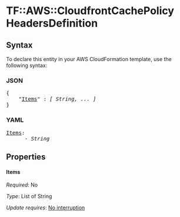 # TF::AWS::CloudfrontCachePolicy HeadersDefinition

## Syntax

To declare this entity in your AWS CloudFormation template, use the following syntax:

### JSON

<pre>
{
    "<a href="#items" title="Items">Items</a>" : <i>[ String, ... ]</i>
}
</pre>

### YAML

<pre>
<a href="#items" title="Items">Items</a>: <i>
      - String</i>
</pre>

## Properties

#### Items

_Required_: No

_Type_: List of String

_Update requires_: [No interruption](https://docs.aws.amazon.com/AWSCloudFormation/latest/UserGuide/using-cfn-updating-stacks-update-behaviors.html#update-no-interrupt)


